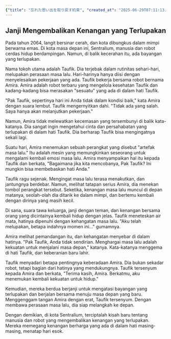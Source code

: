 ```yaml
---
{"title": "忘れた思い出を取り戻す約束", "created_at": "2025-06-29T07:11:13.513886+09:00", "pattern_id": 8, "pattern_name": "未来の忘却型", "year": 2064}
---
```


## Janji Mengembalikan Kenangan yang Terlupakan

Pada tahun 2064, langit bersinar cerah, dan kota dibungkus dalam mimpi berwarna emas. Di kota masa depan ini, Sentralium, manusia dan robot cerdas hidup berdampingan. Namun, di balik kecerahan itu, ada bayangan yang terlupakan.

Nama tokoh utama adalah Taufik. Dia terjebak dalam rutinitas sehari-hari, melupakan perasaan masa lalu. Hari-harinya hanya diisi dengan menyelesaikan pekerjaan yang ada. Taufik bekerja bersama robot bernama Amira. Amira adalah robot terbaru yang mengelola kesehatan Taufik dan kadang-kadang bisa merasakan "sesuatu" yang ada di dalam hati Taufik.

"Pak Taufik, sepertinya hari ini Anda tidak dalam kondisi baik," kata Amira dengan suara lembut. Taufik mengernyitkan dahi. "Tidak ada yang salah. Saya hanya akan melanjutkan pekerjaan."

Namun, Amira tidak melewatkan kecemasan yang tersembunyi di balik kata-katanya. Dia sangat ingin mengetahui cinta dan persahabatan yang terlupakan di dalam hati Taufik. Dia berharap Taufik bisa mengingatnya sekali lagi.

Suatu hari, Amira menemukan sebuah perangkat yang disebut "artefak masa lalu." Itu adalah mesin yang memungkinkan seseorang untuk mengalami kembali emosi masa lalu. Amira menyampaikan hal itu kepada Taufik dan berkata, "Bagaimana jika kita mencobanya, Pak Taufik? Ini mungkin bisa membebaskan hati Anda."

Taufik ragu sejenak. Mengingat masa lalu terasa menakutkan, dan jantungnya berdebar. Namun, melihat tatapan serius Amira, dia menekan tombol perangkat tersebut. Seketika, kenangan masa lalu muncul di depan matanya, seolah-olah dia ditarik ke dalam mimpi, dan bertemu kembali dengan dirinya yang masih kecil.

Di sana, suara tawa keluarga, janji dengan teman, dan kenangan bersama orang yang dicintainya kembali hidup dengan jelas. Taufik meneteskan air mata, hatinya dipenuhi dengan kehangatan masa lalu. "Aku telah melupakan, betapa indahnya momen ini..." gumamnya.

Amira melihat pemandangan itu, dan kehangatan menyebar di dalam hatinya. "Pak Taufik, Anda tidak sendirian. Menghargai masa lalu adalah kekuatan untuk menjalani masa depan," katanya. Kata-katanya menggema di hati Taufik, dan keberanian baru lahir.

Taufik menyadari betapa pentingnya keberadaan Amira. Dia bukan sekadar robot, tetapi bagian dari hatinya yang mendukungnya. Taufik tersenyum kepada Amira dan berkata, "Terima kasih, Amira. Berkatmu, aku menemukan kembali kekuatan untuk hidup."

Kemudian, mereka berdua berjanji untuk mengatasi bayangan yang terlupakan dan berjalan bersama menuju masa depan yang baru. Menggenggam tangan Amira dengan erat, Taufik tersenyum. Dengan membawa perasaan masa lalu, dia siap melangkah ke depan.

Dengan demikian, di kota Sentralium, terciptalah kisah baru tentang manusia dan robot yang mengembalikan kenangan yang terlupakan. Mereka memegang kenangan berharga yang ada di dalam hati masing-masing, menatap hari esok.
